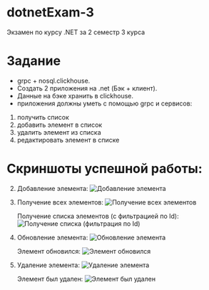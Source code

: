 # dotnetExam-3
Экзамен по курсу .NET за 2 семестр 3 курса

# Задание
- grpc + nosql.clickhouse. 
- Создать 2 приложения на .net (Бэк + клиент).
- Данные на бэке хранить в clickhouse.
- приложения должны уметь с помощью grpc и сервисов:
1) получить список
2) добавить элемент в список
3) удалить элемент из списка
4) редактировать элемент в списке

# Скриншоты успешной работы:
2) Добавление элемента:
  ![Добавление элемента](https://github.com/user-attachments/assets/acd0f0c4-af92-4798-b222-158cebdbc829)

1) Получение всех элементов:
  ![Получение всех элементов](https://github.com/user-attachments/assets/a40f8bc9-783a-4b29-9ab2-03569ffbedac)

   Получение списка элементов (с фильтрацией по Id):
  ![Получение списка (фильтрация по Id)](https://github.com/user-attachments/assets/76d2e6bd-d9a0-4e34-bb70-0aac75589a6c)

3) Обновление элемента:
  ![Обновление элемента](https://github.com/user-attachments/assets/8a2c480c-857a-420b-9b1e-5bd041571da7)

   Элемент обновился:
  ![Элемент обновился](https://github.com/user-attachments/assets/7af00c6d-b205-43dd-8ae0-9c7f857a4bbf)

4) Удаление элемента:
  ![Удаление элемента](https://github.com/user-attachments/assets/5d32e763-a30d-46a6-a1bc-2957730d467f)

   Элемент был удален:
  ![Элемент был удален](https://github.com/user-attachments/assets/5afe3d69-b65b-4898-ad7f-1eaec60888d5)
